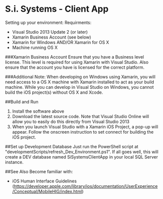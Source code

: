 ﻿S.i. Systems - Client App
==========================

Setting up your environment:
Requirments:
 - Visual Studio 2013 Update 2 (or later)
 - Xamarin Business Account (see below)
 - Xamarin for Windows AND/OR Xamarin for OS X
 - Machine running OS X

###Xamarin Business Account
Ensure that you have a Business level license. This level is required for using Xamarin with Visual Studio. Also ensure that the account you have is licensed for the correct platform.

###Additional Note: 
When developing on Windows using Xamarin, you will need access to a OS X machine with Xamarin installed to act as your build machine. While you can develop in Visual Studio on Windows, you cannot build the iOS project(s) without OS X and Xcode.


##Build and Run
1. Install the software above
2. Download the latest source code. Note that Visual Studio Online will allow you to easily do this directly from Visual Studio 2013
3. When you launch Visual Studio with a Xamarin iOS Project, a pop-up will appear. Follow the onscreen instruction to set connect for building the iOS project. 


##Set up Development Database
Just run the PowerShell script at "developmentScripts/refresh_Dev_Environment.ps1". If all goes well, this will create a DEV database named SiSystemsClientApp in your local SQL Server instance.


##See Also
Become familiar with:
 - iOS Human Interface Guidelines (https://developer.apple.com/library/ios/documentation/UserExperience/Conceptual/MobileHIG/index.html)
 